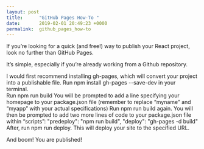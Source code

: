 ```yaml
---
layout: post
title:      "GitHub Pages How-To "
date:       2019-02-01 20:49:23 +0000
permalink:  github_pages_how-to
---
```



If you’re looking for a quick (and free!) way to publish your React project, look no further than GitHub Pages. 

It’s simple, especially if you’re already working from a Github repository. 

I would first recommend installing gh-pages, which will convert your project into a publishable file. 
Run npm install gh-pages --save-dev in your terminal.  
Run npm run build
You will be prompted to add a line specifying your homepage to your package.json file (remember to replace “myname” and “myapp” with your actual specifications)
Run npm run build again. You will then be prompted to add two more lines of code to your package.json file within “scripts”:  "predeploy": "npm run build", "deploy": "gh-pages -d build"
After, run npm run deploy. This will deploy your site to the specified URL.

And boom! You are published! 

